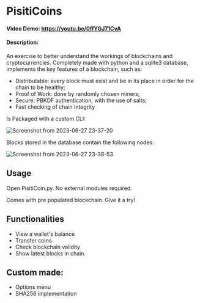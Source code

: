 # PisitiCoins

#### Video Demo:  https://youtu.be/0ffYGJ71CvA

#### Description:
An exercise to better understand the workings of blockchains and cryptocurrencies.
Completely made with python and a sqlite3 database, implements the key features of a blockchain, such as:
- Distributable: every block must exist and be in its place in order for the chain to be healthy;
- Proof of Work: done by randomly chosen miners;
- Secure: PBKDF authentication, with the use of salts;
- Fast checking of chain integrity 

Is Packaged with a custom CLI:

![Screenshot from 2023-06-27 23-37-20](https://github.com/oPisiti/PisitiCoins/assets/78967454/8bae5582-5174-47a0-a30e-f3a04f001394)


Blocks stored in the database contain the following nodes:

![Screenshot from 2023-06-27 23-38-53](https://github.com/oPisiti/PisitiCoins/assets/78967454/0c61fb58-4b35-4b82-bda8-6ff1a1d2193a)

## Usage
Open PisitiCoin.py. No external modules required.

Comes with pre populated blockchain. Give it a try!

## Functionalities
  - View a wallet's balance
  - Transfer coins
  - Check blockchain validity
  - Show latest blocks in chain.

## Custom made:
  - Options menu
  - SHA256 implementation
